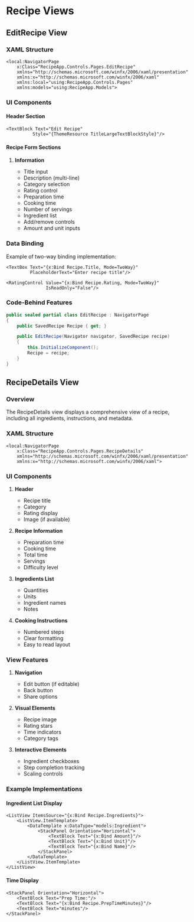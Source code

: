 # Recipe Views

## EditRecipe View

### XAML Structure

```xaml
<local:NavigatorPage
    x:Class="RecipeApp.Controls.Pages.EditRecipe"
    xmlns="http://schemas.microsoft.com/winfx/2006/xaml/presentation"
    xmlns:x="http://schemas.microsoft.com/winfx/2006/xaml"
    xmlns:local="using:RecipeApp.Controls.Pages"
    xmlns:models="using:RecipeApp.Models">
```

### UI Components

#### Header Section

```xaml
<TextBlock Text="Edit Recipe"
          Style="{ThemeResource TitleLargeTextBlockStyle}"/>
```

#### Recipe Form Sections

1. **Information**

   - Title input
   - Description (multi-line)
   - Category selection
   - Rating control
   - Preparation time
   - Cooking time
   - Number of servings
   - Ingredient list
   - Add/remove controls
   - Amount and unit inputs

### Data Binding

Example of two-way binding implementation:

```xaml
<TextBox Text="{x:Bind Recipe.Title, Mode=TwoWay}"
         PlaceholderText="Enter recipe title"/>

<RatingControl Value="{x:Bind Recipe.Rating, Mode=TwoWay}"
               IsReadOnly="False"/>
```

### Code-Behind Features

```csharp
public sealed partial class EditRecipe : NavigatorPage
{
    public SavedRecipe Recipe { get; }

    public EditRecipe(Navigator navigator, SavedRecipe recipe)
    {
        this.InitializeComponent();
        Recipe = recipe;
    }
}
```

## RecipeDetails View

### Overview

The RecipeDetails view displays a comprehensive view of a recipe, including all ingredients, instructions, and metadata.

### XAML Structure

```xaml
<local:NavigatorPage
    x:Class="RecipeApp.Controls.Pages.RecipeDetails"
    xmlns="http://schemas.microsoft.com/winfx/2006/xaml/presentation"
    xmlns:x="http://schemas.microsoft.com/winfx/2006/xaml">
```

### UI Components

1. **Header**

   - Recipe title
   - Category
   - Rating display
   - Image (if available)

2. **Recipe Information**

   - Preparation time
   - Cooking time
   - Total time
   - Servings
   - Difficulty level

3. **Ingredients List**

   - Quantities
   - Units
   - Ingredient names
   - Notes

4. **Cooking Instructions**
   - Numbered steps
   - Clear formatting
   - Easy to read layout

### View Features

1. **Navigation**

   - Edit button (if editable)
   - Back button
   - Share options

2. **Visual Elements**

   - Recipe image
   - Rating stars
   - Time indicators
   - Category tags

3. **Interactive Elements**
   - Ingredient checkboxes
   - Step completion tracking
   - Scaling controls

### Example Implementations

#### Ingredient List Display

```xaml
<ListView ItemsSource="{x:Bind Recipe.Ingredients}">
    <ListView.ItemTemplate>
        <DataTemplate x:DataType="models:Ingredient">
            <StackPanel Orientation="Horizontal">
                <TextBlock Text="{x:Bind Amount}"/>
                <TextBlock Text="{x:Bind Unit}"/>
                <TextBlock Text="{x:Bind Name}"/>
            </StackPanel>
        </DataTemplate>
    </ListView.ItemTemplate>
</ListView>
```

#### Time Display

```xaml
<StackPanel Orientation="Horizontal">
    <TextBlock Text="Prep Time:"/>
    <TextBlock Text="{x:Bind Recipe.PrepTimeMinutes}"/>
    <TextBlock Text="minutes"/>
</StackPanel>
```